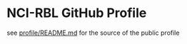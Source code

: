 # NCI-RBL GitHub Profile

see [profile/README.md](profile/README.md) for the source of the public profile
